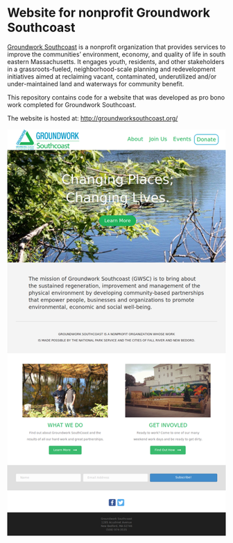 # Website for nonprofit Groundwork Southcoast

[Groundwork Southcoast](http://groundworksouthcoast.org/) is a nonprofit organization that provides services to improve the communities’ environment, economy, and quality of life in south eastern Massachusetts. It engages youth, residents, and other stakeholders in a grassroots-fueled, neighborhood-scale planning and redevelopment initiatives aimed at reclaiming vacant, contaminated, underutilized and/or under-maintained land and waterways for community benefit.

This repository contains code for a website that was developed as pro bono work completed for Groundwork Southcoast.

The website is hosted at: http://groundworksouthcoast.org/
<br><br>
![Screeshot of the website](https://github.com/DvdByrn/website-nonprofit-gw/blob/master/screenshot_GroundworkSouthCoast.png)

